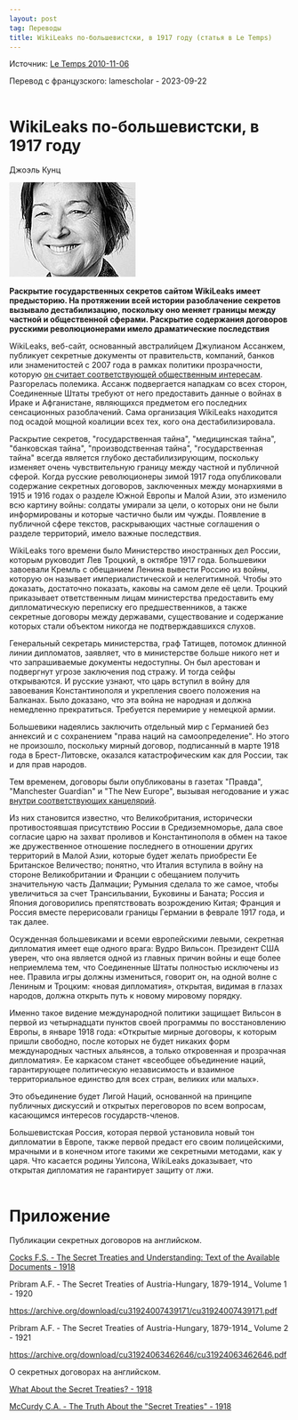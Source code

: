 ```yaml
---
layout: post
tag: Переводы
title: WikiLeaks по-большевистски, в 1917 году (статья в Le Temps)
---
```


Источник: [Le Temps 2010-11-06](https://web.archive.org/web/20101109234150/http://www.letemps.ch:80/Page/Uuid/9a90a44e-e926-11df-bb17-c9cf6db4b999/WikiLeaks_%C3%A0_la_mani%C3%A8re_bolchevik_en_1917)

Перевод с французского: lamescholar - 2023-09-22
<br><br>

# WikiLeaks по-большевистски, в 1917 году

Джоэль Кунц

![Kuntz](/images/kuntz.jpg)

**Раскрытие государственных секретов сайтом WikiLeaks имеет предысторию. На протяжении всей истории разоблачение секретов вызывало дестабилизацию, поскольку оно меняет границы между частной и общественной сферами. Раскрытие содержания договоров русскими революционерами имело драматические последствия**

WikiLeaks, веб-сайт, основанный австралийцем Джулианом Ассанжем, публикует секретные документы от правительств, компаний, банков или знаменитостей с 2007 года в рамках политики прозрачности, которую [он считает соответствующей общественным интересам](https://web.archive.org/web/20101109214244/http://www.wikileaks.org/media/about.html). Разгорелась полемика. Ассанж подвергается нападкам со всех сторон, Соединенные Штаты требуют от него предоставить данные о войнах в Ираке и Афганистане, являющихся предметом его последних сенсационных разоблачений. Сама организация WikiLeaks находится под осадой мощной коалиции всех тех, кого она дестабилизировала.

Раскрытие секретов, "государственная тайна", "медицинская тайна", "банковская тайна", "производственная тайна", "государственная тайна" всегда является глубоко дестабилизирующим, поскольку изменяет очень чувствительную границу между частной и публичной сферой. Когда русские революционеры зимой 1917 года опубликовали содержание секретных договоров, заключенных между монархиями в 1915 и 1916 годах о разделе Южной Европы и Малой Азии, это изменило всю картину войны: солдаты умирали за цели, о которых они не были информированы и которые частично были им чужды. Появление в публичной сфере текстов, раскрывающих частные соглашения о разделе территорий, имело важные последствия.

WikiLeaks того времени было Министерство иностранных дел России, которым руководит Лев Троцкий, в октябре 1917 года. Большевики завоевали Кремль с обещанием Ленина вывести Россию из войны, которую он называет империалистической и нелегитимной. Чтобы это доказать, достаточно показать, каковы на самом деле её цели. Троцкий приказывает ответственным лицам министерства предоставить ему дипломатическую переписку его предшественников, а также секретные договоры между державами, существование и содержание которых стали объектом никогда не подтверждавшихся слухов.

Генеральный секретарь министерства, граф Татищев, потомок длинной линии дипломатов, заявляет, что в министерстве больше никого нет и что запрашиваемые документы недоступны. Он был арестован и подвергнут угрозе заключения под стражу. И тогда сейфы открываются. И русские узнают, что царь вступил в войну для завоевания Константинополя и укрепления своего положения на Балканах. Было доказано, что эта война не народная и должна немедленно прекратиться. Требуется перемирие у немецкой армии.

Большевики надеялись заключить отдельный мир с Германией без аннексий и с сохранением "права наций на самоопределение". Но этого не произошло, поскольку мирный договор, подписанный в марте 1918 года в Брест-Литовске, оказался катастрофическим как для России, так и для прав народов.

Тем временем, договоры были опубликованы в газетах "Правда", "Manchester Guardian" и "The New Europe", вызывая негодование и ужас [внутри соответствующих канцелярий](https://tmh.floonet.net/books/tstu/secrettreaties.html).

Из них становится известно, что Великобритания, исторически противостоявшая присутствию России в Средиземноморье, дала свое согласие царю на захват проливов и Константинополя в обмен на такое же дружественное отношение последнего в отношении других территорий в Малой Азии, которые будет желать приобрести Ее Британское Величество; понятно, что Италия вступила в войну на стороне Великобритании и Франции с обещанием получить значительную часть Далмации; Румыния сделала то же самое, чтобы увеличиться за счет Трансильвании, Буковины и Баната; Россия и Япония договорились препятствовать возрождению Китая; Франция и Россия вместе перерисовали границы Германии в феврале 1917 года, и так далее.

Осужденная большевиками и всеми европейскими левыми, секретная дипломатия имеет еще одного врага: Вудро Вильсон. Президент США уверен, что она является одной из главных причин войны и еще более неприемлема тем, что Соединенные Штаты полностью исключены из нее. Правила игры должны измениться, говорит он, на одной волне с Лениным и Троцким: «новая дипломатия», открытая, видимая в глазах народов, должна открыть путь к новому мировому порядку.

Именно такое видение международной политики защищает Вильсон в первой из четырнадцати пунктов своей программы по восстановлению Европы, в январе 1918 года: «Открытые мирные договоры, к которым пришли свободно, после которых не будет никаких форм международных частных альянсов, а только откровенная и прозрачная дипломатия». Ее каркасом станет «всеобщее объединение наций, гарантирующее политическую независимость и взаимное территориальное единство для всех стран, великих или малых».

Это объединение будет Лигой Наций, основанной на принципе публичных дискуссий и открытых переговоров по всем вопросам, касающимся интересов государств-членов.

Большевистская Россия, которая первой установила новый тон дипломатии в Европе, также первой предаст его своим полицейскими, мрачными и в конечном итоге такими же секретными методами, как у царя. Что касается родины Уилсона, WikiLeaks доказывает, что открытая дипломатия не гарантирует защиту от лжи.
<br><br>

# Приложение

Публикации секретных договоров на английском.

[Cocks F.S. - The Secret Treaties and Understanding: Text of the Available Documents - 1918](https://tmh.floonet.net/books/tstu/secrettreaties.html)

Pribram A.F. - The Secret Treaties of Austria-Hungary, 1879-1914_ Volume 1 - 1920

<https://archive.org/download/cu31924007439171/cu31924007439171.pdf>

Pribram A.F. - The Secret Treaties of Austria-Hungary, 1879-1914_ Volume 2 - 1921

<https://archive.org/download/cu31924063462646/cu31924063462646.pdf>

О секретных договорах на английском.

[What About the Secret Treaties? - 1918](https://disk.yandex.ru/i/3pF5LQwHX8lDNg)

[McCurdy C.A. - The Truth About the "Secret Treaties" - 1918](https://disk.yandex.ru/i/5MhRLW38kBvNVA)